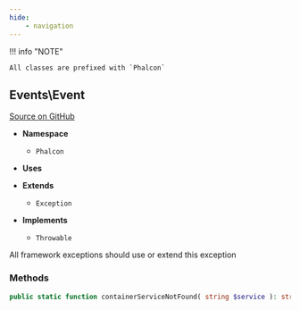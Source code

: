 ```yaml
---
hide:
    - navigation
---
```


!!! info "NOTE"

    All classes are prefixed with `Phalcon`

## Events\Event

[Source on GitHub](https://github.com/phalcon/cphalcon/blob/4.2.x/phalcon/Events/Event.zep)


-   __Namespace__

    - `Phalcon`

-   __Uses__


-   __Extends__

    - `Exception`
     
-   __Implements__

    - `Throwable`


All framework exceptions should use or extend this exception


### Methods

```php
public static function containerServiceNotFound( string $service ): string;
```
